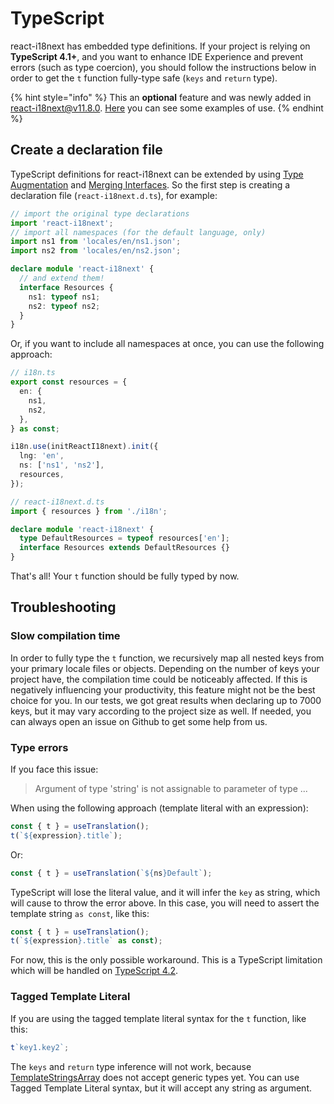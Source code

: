 # TypeScript

react-i18next has embedded type definitions. If your project is relying on **TypeScript 4.1+**, and you want to enhance IDE Experience and prevent errors (such as type coercion), you should follow the instructions below in order to get the `t` function fully-type safe (`keys` and `return` type).

{% hint style="info" %} This an **optional** feature and was newly added in react-i18next@v11.8.0. [Here](https://github.com/i18next/react-i18next/tree/master/example/react-typescript4.1) you can see some examples of use. {% endhint %}

## Create a declaration file

TypeScript definitions for react-i18next can be extended by using [Type Augmentation](https://www.typescriptlang.org/docs/handbook/declaration-merging.html#module-augmentation) and [Merging Interfaces](https://www.typescriptlang.org/docs/handbook/declaration-merging.html#merging-interfaces).
So the first step is creating a declaration file (`react-i18next.d.ts`), for example:

```ts
// import the original type declarations
import 'react-i18next';
// import all namespaces (for the default language, only)
import ns1 from 'locales/en/ns1.json';
import ns2 from 'locales/en/ns2.json';

declare module 'react-i18next' {
  // and extend them!
  interface Resources {
    ns1: typeof ns1;
    ns2: typeof ns2;
  }
}
```

Or, if you want to include all namespaces at once, you can use the following approach:
```ts
// i18n.ts
export const resources = {
  en: {
    ns1,
    ns2,
  },
} as const;

i18n.use(initReactI18next).init({
  lng: 'en',
  ns: ['ns1', 'ns2'],
  resources,
});

// react-i18next.d.ts
import { resources } from './i18n';

declare module 'react-i18next' {
  type DefaultResources = typeof resources['en'];
  interface Resources extends DefaultResources {}
}
```

That's all! Your `t` function should be fully typed by now.

## Troubleshooting

### Slow compilation time

In order to fully type the `t` function, we recursively map all nested keys from your primary locale files or objects. Depending on the number of keys your project have, the compilation time could be noticeably affected. If this is negatively influencing your productivity, this feature might not be the best choice for you.
In our tests, we got great results when declaring up to 7000 keys, but it may vary according to the project size as well. If needed, you can always open an issue on Github to get some help from us.

### Type errors

If you face this issue:
> Argument of type 'string' is not assignable to parameter of type ...

When using the following approach (template literal with an expression):
```ts
const { t } = useTranslation();
t(`${expression}.title`);
```
Or:
```ts
const { t } = useTranslation(`${ns}Default`);
```

TypeScript will lose the literal value, and it will infer the `key` as string, which will cause to throw the error above. In this case, you will need to assert the template string `as const`, like this:
```ts
const { t } = useTranslation();
t(`${expression}.title` as const);
```

For now, this is the only possible workaround. This is a TypeScript limitation which will be handled on [TypeScript 4.2](https://devblogs.microsoft.com/typescript/announcing-typescript-4-2-beta/#smarter-type-alias-preservation).

### Tagged Template Literal

If you are using the tagged template literal syntax for the `t` function, like this:

```ts
t`key1.key2`;
```

The `keys` and `return` type inference will not work, because [TemplateStringsArray](https://github.com/microsoft/TypeScript/issues/33304) does not accept generic types yet. You can use Tagged Template Literal syntax, but it will accept any string as argument.
